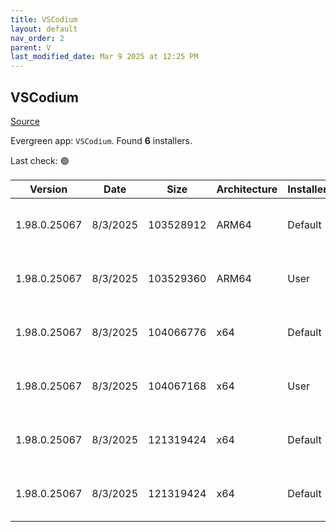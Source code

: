 ```yaml
---
title: VSCodium
layout: default
nav_order: 2
parent: V
last_modified_date: Mar 9 2025 at 12:25 PM
---
```


## VSCodium

[Source](https://vscodium.com)

Evergreen app: `VSCodium`. Found **6** installers.

Last check: 🟢

| Version      | Date     | Size      | Architecture | InstallerType | Type | URI                                                                                                                                                                                                                                      |
| ------------ | -------- | --------- | ------------ | ------------- | ---- | ---------------------------------------------------------------------------------------------------------------------------------------------------------------------------------------------------------------------------------------- |
| 1.98.0.25067 | 8/3/2025 | 103528912 | ARM64        | Default       | exe  | [https://github.com/VSCodium/vscodium/releases/download/1.98.0.25067/VSCodiumSetup-arm64-1.98.0.25067.exe](https://github.com/VSCodium/vscodium/releases/download/1.98.0.25067/VSCodiumSetup-arm64-1.98.0.25067.exe)                     |
| 1.98.0.25067 | 8/3/2025 | 103529360 | ARM64        | User          | exe  | [https://github.com/VSCodium/vscodium/releases/download/1.98.0.25067/VSCodiumUserSetup-arm64-1.98.0.25067.exe](https://github.com/VSCodium/vscodium/releases/download/1.98.0.25067/VSCodiumUserSetup-arm64-1.98.0.25067.exe)             |
| 1.98.0.25067 | 8/3/2025 | 104066776 | x64          | Default       | exe  | [https://github.com/VSCodium/vscodium/releases/download/1.98.0.25067/VSCodiumSetup-x64-1.98.0.25067.exe](https://github.com/VSCodium/vscodium/releases/download/1.98.0.25067/VSCodiumSetup-x64-1.98.0.25067.exe)                         |
| 1.98.0.25067 | 8/3/2025 | 104067168 | x64          | User          | exe  | [https://github.com/VSCodium/vscodium/releases/download/1.98.0.25067/VSCodiumUserSetup-x64-1.98.0.25067.exe](https://github.com/VSCodium/vscodium/releases/download/1.98.0.25067/VSCodiumUserSetup-x64-1.98.0.25067.exe)                 |
| 1.98.0.25067 | 8/3/2025 | 121319424 | x64          | Default       | msi  | [https://github.com/VSCodium/vscodium/releases/download/1.98.0.25067/VSCodium-x64-1.98.0.25067.msi](https://github.com/VSCodium/vscodium/releases/download/1.98.0.25067/VSCodium-x64-1.98.0.25067.msi)                                   |
| 1.98.0.25067 | 8/3/2025 | 121319424 | x64          | Default       | msi  | [https://github.com/VSCodium/vscodium/releases/download/1.98.0.25067/VSCodium-x64-updates-disabled-1.98.0.25067.msi](https://github.com/VSCodium/vscodium/releases/download/1.98.0.25067/VSCodium-x64-updates-disabled-1.98.0.25067.msi) |
